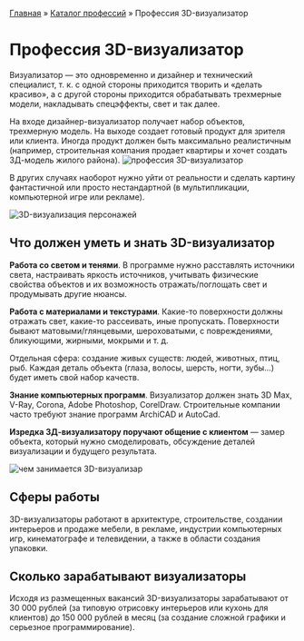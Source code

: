 [Главная](http://enjoy-job.ru/) » [Каталог профессий](http://enjoy-job.ru/professions/) » Профессия 3D-визуализатор

# Профессия 3D-визуализатор

Визуализатор — это одновременно и дизайнер и технический специалист, т. к. с одной стороны приходится творить и «делать красиво», а с другой стороны приходится обрабатывать трехмерные модели, накладывать спецэффекты, свет и так далее.

На входе дизайнер-визуализатор получает набор объектов, трехмерную модель. На выходе создает готовый продукт для зрителя или клиента. Иногда продукт должен быть максимально реалистичным (например, строительная компания продает квартиры и хочет создать 3Д-модель жилого района).
![профессия 3D-визуализатор](http://enjoy-job.ru/wp-content/uploads/2016/12/vizualizator1.jpg)

В других случаях наоборот нужно уйти от реальности и сделать картину фантастичной или просто нестандартной (в мультипликации, компьютерной игре или рекламе).

![3D-визуализация персонажей](http://enjoy-job.ru/wp-content/uploads/2016/12/vizualizator3.jpg)

## Что должен уметь и знать 3D-визуализатор

**Работа со светом и тенями**. В программе нужно расставлять источники света, настраивать яркость источников, учитывать физические свойства объектов и их возможность отражать/поглощать свет и продумывать другие нюансы.

**Работа с материалами и текстурами**. Какие-то поверхности должны отражать свет, какие-то рассеивать, иные пропускать. Поверхности бывают матовыми/глянцевыми, шероховатыми, с повреждениями, бликующими, жирными, мокрыми и т. д.

Отдельная сфера: создание живых существ: людей, животных, птиц, рыб. Каждая деталь объекта (глаза, волосы, шерсть, ногти, зубы…) будет иметь свой набор качеств.

**Знание компьютерных программ**. Визуализатор должен знать 3D Max, V-Ray, Corona, Adobe Photoshop, CorelDraw. Строительные компании часто требуют знание программ ArchiCAD и AutoCad.

**Изредка 3Д-визуализатору поручают общение с клиентом** — замер объекта, который нужно смоделировать, обсуждение деталей визуализации и будущего результата.

![чем занимается 3D-визуализар](http://enjoy-job.ru/wp-content/uploads/2016/12/vizualizator2.jpg)

## Сферы работы

3D-визуализаторы работают в архитектуре, строительстве, создании интерьеров и продаже мебели, в рекламе, индустрии компьютерных игр, кинематографе и телевидении, а также в области создания упаковки.

## Сколько зарабатывают визуализаторы

Исходя из размещенных вакансий 3D-визуализаторы зарабатывают от 30 000 рублей (за типовую отрисовку интерьеров или кухонь для клиентов) до 150 000 рублей в месяц (за создание сложной графики и серьезное программирование).